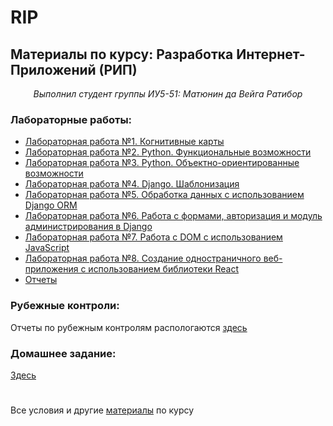 # RIP

## Материалы по курсу: Разработка Интернет-Приложений (РИП)
<center><i>Выполнил студент группы ИУ5-51: Матюнин да Вейга Ратибор</i></center>


### Лабораторные работы:
  
* [Лабораторная работа №1. Когнитивные карты](https://github.com/Yorati/RIP/tree/master/lab1)
* [Лабораторная работа №2. Python. Функциональные возможности](https://github.com/Yorati/RIP/tree/master/lab2)
* [Лабораторная работа №3. Python. Объектно-ориентированные возможности](https://github.com/Yorati/RIP/tree/master/lab3)
* [Лабораторная работа №4. Django. Шаблонизация](https://github.com/Yorati/RIP/tree/master/lab4-6)
* [Лабораторная работа №5. Обработка данных с использованием Django ORM](https://github.com/Yorati/RIP/tree/master/lab4-6)
* [Лабораторная работа №6. Работа с формами, авторизация и модуль администрирования в Django](https://github.com/Yorati/RIP/tree/master/lab4-6)
* [Лабораторная работа №7. Работа с DOM с использованием JavaScript](https://github.com/Yorati/RIP/tree/master/lab7)
* [Лабораторная работа №8. Создание одностраничного веб-приложения с использованием библиотеки React](https://github.com/Yorati/RIP/tree/master/lab8)
* [Отчеты](https://github.com/Yorati/RIP/tree/master/%D0%9E%D1%82%D1%87%D0%B5%D1%82%D1%8B)

### Рубежные контроли:
Отчеты по рубежным контролям распологаются [здесь](https://github.com/Yorati/RIP/tree/master/%D0%9E%D1%82%D1%87%D0%B5%D1%82%D1%8B)

### Домашнее задание:
[Здесь](https://github.com/Yorati/theFlowerz)

#
Все условия и другие [материалы](https://github.com/iu5team/iu5web-fall-2019/blob/master/README.md) по курсу
